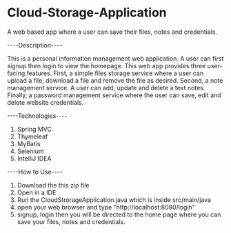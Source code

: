 # Cloud-Storage-Application
A web based app where a user can save their files, notes and credentials.


----Description----

This is a personal information management web application. A user can first signup then login to view the homepage. This web app provides three user-facing features. 
First, a simple files storage service where a user can upload a file, download a file and remove the file as desired. Second, a note management service. A user can add, 
update and delete a text notes. Finally, a password management service where the user can save, edit and delete website credentials.  

----Technologies----
   1. Spring MVC
   2. Thymeleaf
   3. MyBatis
   4. Selenium 
   5. IntelliJ IDEA
  
----How to Use----
  1. Download the this zip file
  2. Open in a IDE
  3. Run the CloudStrorageApplication.java which is inside src/main/java
  4. open your web browser and type "http://localhost:8080/login"
  5. signup, login then you will be directed to the home page where you can save your files, notes and credentials.
